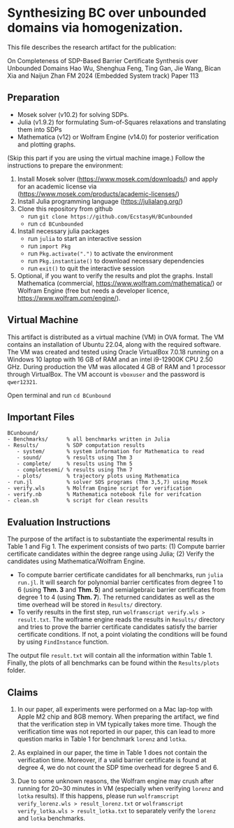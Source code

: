 # Synthesizing BC over unbounded domains via homogenization.

This file describes the research artifact for the publication:

On Completeness of SDP-Based Barrier Certificate Synthesis over Unbounded Domains
Hao Wu, Shenghua Feng, Ting Gan, Jie Wang, Bican Xia and Naijun Zhan
FM 2024 (Embedded System track)
Paper 113

## Preparation

- Mosek solver (v10.2) for solving SDPs.
- Julia (v1.9.2) for formulating Sum-of-Squares relaxations and translating them into SDPs
- Mathematica (v12) or Wolfram Engine (v14.0) for posterior verification and plotting graphs.

(Skip this part if you are using the virtual machine image.) Follow the instructions to prepare the environment:
1. Install Mosek solver (https://www.mosek.com/downloads/) and apply for an academic license via (https://www.mosek.com/products/academic-licenses/)
2. Install Julia programming language (https://julialang.org/)
3. Clone this repository from github
   - run `git clone https://github.com/EcstasyH/BCunbounded`
   - run `cd BCunbounded` 
4. Install necessary julia packages
   - run `julia` to start an interactive session 
   - run `import Pkg`
   - run `Pkg.activate(".")` to activate the environment
   - run `Pkg.instantiate()` to download necessary dependencies
   - run `exit()` to quit the interactive session
5. Optional, if you want to verify the results and plot the graphs. Install Mathematica (commercial, https://www.wolfram.com/mathematica/) or Wolfram Engine (free but needs a developer licence, https://www.wolfram.com/engine/). 

## Virtual Machine

This artifact is distributed as a virtual machine (VM) in OVA format. The VM contains an installation of Ubuntu 22.04, along with the required software. The VM was created and tested using Oracle VirtualBox 7.0.18 running on a Windows 10 laptop with 16 GB of RAM and an intel i9-12900K CPU 2.50 GHz. During production the VM was allocated 4 GB of RAM and 1 processor through VirtualBox. The VM account is `vboxuser` and the password is `qwer12321`.

Open terminal and run `cd BCunbound`

## Important Files

```
BCunbound/
- Benchmarks/      % all benchmarks written in Julia
- Results/         % SDP computation results
   - system/       % system information for Mathematica to read
   - sound/        % results using Thm 3 
   - complete/     % results using Thm 5
   - completesemi/ % results using Thm 7
   - plots/        % trajectory plots using Mathematica
- run.jl           % solver SOS programs (Thm 3,5,7) using Mosek 
- verify.wls       % Molfram Engine script for verification
- verify.nb        % Mathematica notebook file for verifcation
- clean.sh         % script for clean results
```

## Evaluation Instructions
The purpose of the artifact is to substantiate the experimental results in Table 1 and Fig 1. The experiment consists of two parts: (1) Compute barrier certificate candidates within the degree range using Julia; (2) Verify the candidates using Mathematica/Wolfram Engine.   


- To compute barrier certificate candidates for all benchmarks, run `julia run.jl`. It will search for polynomial barrier certificates from degree 1 to 6 (using **Thm. 3** and **Thm. 5**) and semialgebraic barrier certificates from degree 1 to 4 (using **Thm. 7**). The returned candidates as well as the time overhead will be stored in `Results/` directory.
- To verify results in the first step, run `wolframscript verify.wls > result.txt`. The wolframe engine reads the results in `Results/` directory and tries to prove the barrier certificate candidates satisfy the barrier certificate conditions. If not, a point violating the conditions will be found by using `FindInstance` function. 

The output file `result.txt` will contain all the information within Table 1. Finally, the plots of all benchmarks can be found within the `Results/plots` folder.

## Claims
1. In our paper, all experiments were performed on a Mac lap-top with Apple M2 chip and 8GB memory. When preparing the artifact, we find that the verification step in VM typically takes more time. Though the verification time was not reported in our paper, this can lead to more question marks in Table 1 for benchmark `lorenz` and `lotka`. 

2. As explained in our paper, the time in Table 1 does not contain the verification time. Moreover, if a valid barrier certificate is found at degree 4, we do not count the SDP time overhead for degree 5 and 6.

3. Due to some unknown reasons, the Wolfram engine may crush after running for 20~30 minutes in VM (especially when verifying `lorenz` and `lotka` results). If this happens, please run `wolframscript verify_lorenz.wls > result_lorenz.txt` or `wolframscript verify_lotka.wls > result_lotka.txt` to separately verify the `lorenz` and `lotka` benchmarks.